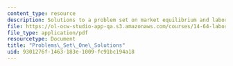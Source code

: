 ```yaml
---
content_type: resource
description: Solutions to a problem set on market equilibrium and labor supply.
file: https://ol-ocw-studio-app-qa.s3.amazonaws.com/courses/14-64-labor-economics-and-public-policy-fall-2009/9301276f1463183e1009fc91bc194a18_MIT14_64F09_ps1_sol.pdf
file_type: application/pdf
resourcetype: Document
title: "Problems\_Set\_One\_Solutions"
uid: 9301276f-1463-183e-1009-fc91bc194a18
---
```

